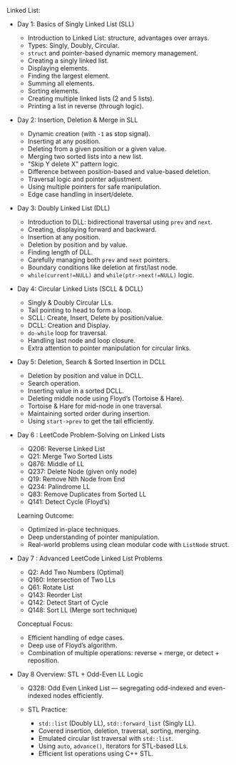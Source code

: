Linked List:

- Day 1: Basics of Singly Linked List (SLL)
  * Introduction to Linked List: structure, advantages over arrays.
  * Types: Singly, Doubly, Circular.
  * `struct` and pointer-based dynamic memory management.
  * Creating a singly linked list.
  * Displaying elements.
  * Finding the largest element.
  * Summing all elements.
  * Sorting elements.
  * Creating multiple linked lists (2 and 5 lists).
  * Printing a list in reverse (through logic).


- Day 2: Insertion, Deletion & Merge in SLL
  * Dynamic creation (with `-1` as stop signal).
  * Inserting at any position.
  * Deleting from a given position or a given value.
  * Merging two sorted lists into a new list.
  * "Skip Y delete X" pattern logic.
  * Difference between position-based and value-based deletion.
  * Traversal logic and pointer adjustment.
  * Using multiple pointers for safe manipulation.
  * Edge case handling in insert/delete.


- Day 3: Doubly Linked List (DLL)
  * Introduction to DLL: bidirectional traversal using `prev` and `next`.
  * Creating, displaying forward and backward.
  * Insertion at any position.
  * Deletion by position and by value.
  * Finding length of DLL.
  * Carefully managing both `prev` and `next` pointers.
  * Boundary conditions like deletion at first/last node.
  * `while(current!=NULL)` and `while(ptr->next!=NULL)` logic.


- Day 4: Circular Linked Lists (SCLL & DCLL)
  * Singly & Doubly Circular LLs.
  * Tail pointing to head to form a loop.
  * SCLL: Create, Insert, Delete by position/value.
  * DCLL: Creation and Display.
  * `do-while` loop for traversal.
  * Handling last node and loop closure.
  * Extra attention to pointer manipulation for circular links.


- Day 5: Deletion, Search & Sorted Insertion in DCLL
  * Deletion by position and value in DCLL.
  * Search operation.
  * Inserting value in a sorted DCLL.
  * Deleting middle node using Floyd’s (Tortoise & Hare).
  * Tortoise & Hare for mid-node in one traversal.
  * Maintaining sorted order during insertion.
  * Using `start->prev` to get the tail efficiently.


- Day 6 : LeetCode Problem-Solving on Linked Lists
  * Q206: Reverse Linked List
  * Q21: Merge Two Sorted Lists
  * Q876: Middle of LL
  * Q237: Delete Node (given only node)
  * Q19: Remove Nth Node from End
  * Q234: Palindrome LL
  * Q83: Remove Duplicates from Sorted LL
  * Q141: Detect Cycle (Floyd’s)

  Learning Outcome:
  * Optimized in-place techniques.
  * Deep understanding of pointer manipulation.
  * Real-world problems using clean modular code with `ListNode` struct.


- Day 7 : Advanced LeetCode Linked List Problems
  * Q2: Add Two Numbers (Optimal)
  * Q160: Intersection of Two LLs
  * Q61: Rotate List
  * Q143: Reorder List
  * Q142: Detect Start of Cycle
  * Q148: Sort LL (Merge sort technique)

  Conceptual Focus:
  * Efficient handling of edge cases.
  * Deep use of Floyd’s algorithm.
  * Combination of multiple operations: reverse + merge, or detect + reposition.


- Day 8 Overview: STL + Odd-Even LL Logic
  * Q328: Odd Even Linked List — segregating odd-indexed and even-indexed nodes efficiently.

  * STL Practice:
    * `std::list` (Doubly LL), `std::forward_list` (Singly LL).
    * Covered insertion, deletion, traversal, sorting, merging.
    * Emulated circular list traversal with `std::list`.
    * Using `auto`, `advance()`, iterators for STL-based LLs.
    * Efficient list operations using C++ STL.

